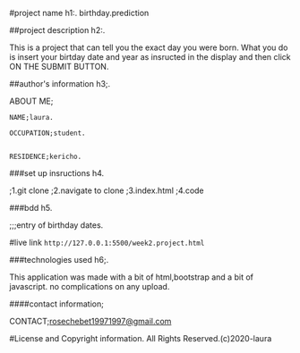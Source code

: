#project name h1:.
birthday.prediction

##project description h2:.


This is a project that can tell you the exact day you were born.
What you do is insert your birtday date and year as insructed in the display and then click ON THE SUBMIT BUTTON.


##author's information h3;.


ABOUT ME;


    NAME;laura.
    
    OCCUPATION;student.
    
    
    RESIDENCE;kericho.
    
    
    
 ###set up insructions h4.
 
 
 ;1.git clone
 ;2.navigate to clone
 ;3.index.html
 ;4.code
 
 
 ###bdd h5.
 
 
 ;;;entry of birthday dates. 
 
 #live link
        `http://127.0.0.1:5500/week2.project.html`
 
 ###technologies used h6;.
 
 
This application was made with a bit of html,bootstrap and a bit of javascript. no complications on any upload.

####contact information;


CONTACT;rosechebet19971997@gmail.com

#License and Copyright information.
        All Rights Reserved.(c)2020-laura
